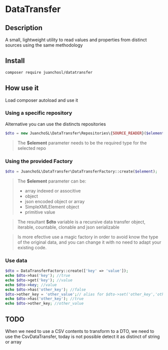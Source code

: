 # DataTransfer

## Description

A small, lightweight utility to read values and properties from distinct sources using the same methodology

## Install

```bash
composer require juanchosl/datatransfer
```

## How use it

Load composer autoload and use it

### Using a specific repository

Alternative you can use the distincts repositories

```php
$dto = new JuanchoSL\DataTransfer\Repositories\{SOURCE_READER}($element)
```

> The **$element** parameter needs to be the required type for the selected repo

### Using the provided Factory

```php
$dto = JuanchoSL\DataTransfer\DataTransferFactory::create($element);
```

> The **$element** parameter can be:
>
> - array indexed or associtive
> - object
> - json encoded object or array
> - SimpleXMLElement object
> - primitive value

> The resultant **$dto** variable is a recursive data transfer object, iterable, countable, clonable and json serializable

> Is more efective use a magic factory in order to avoid know the type of the original data, and you can change it with no need to adapt your existing code.

### Use data

```php
$dto = DataTransferFactory::create(['key' => 'value']);
echo $dto->has('key'); //true
echo $dto->get('key'); //value
echo $dto->key; //value
echo $dto->has('other_key'); //false
$dto->other_key = 'other_value';// alias for $dto->set('other_key','other_value')
echo $dto->has('other_key'); //true
echo $dto->other_key; //other_value
```

## TODO

When we need to use a CSV contents to transform to a DTO, we need to use the CsvDataTransfer, today is not possible detect it as distinct of string or array
